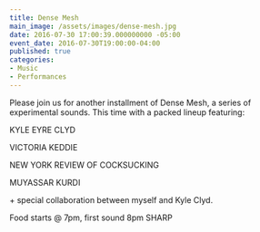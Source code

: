 ```yaml
---
title: Dense Mesh
main_image: /assets/images/dense-mesh.jpg
date: 2016-07-30 17:00:39.000000000 -05:00
event_date: 2016-07-30T19:00:00-04:00
published: true
categories:
- Music
- Performances
---
```

<p>Please join us for another installment of Dense Mesh, a series of experimental sounds. This time with a packed lineup featuring:</p>
<p>KYLE EYRE CLYD</p>
<p>VICTORIA KEDDIE</p>
<p>NEW YORK REVIEW OF COCKSUCKING</p>
<p>MUYASSAR KURDI</p>
<p>+ special collaboration between myself and Kyle Clyd.</p>
<p>Food starts @ 7pm, first sound 8pm SHARP</p>
